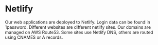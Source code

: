 # Netlify

Our web applications are deployed to Netlify. Login data can be found in 1password. Different websites are different netlify sites. Our domains are managed on AWS Route53.
Some sites use Netlify DNS, others are routed using CNAMES or A records. 
